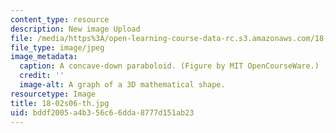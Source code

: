 ```yaml
---
content_type: resource
description: New image Upload
file: /media/https%3A/open-learning-course-data-rc.s3.amazonaws.com/18-02-multivariable-calculus-spring-2006/bddf2005a4b356c66dda8777d151ab23_18-02s06-th.jpg
file_type: image/jpeg
image_metadata:
  caption: A concave-down paraboloid. (Figure by MIT OpenCourseWare.)
  credit: ''
  image-alt: A graph of a 3D mathematical shape.
resourcetype: Image
title: 18-02s06-th.jpg
uid: bddf2005-a4b3-56c6-6dda-8777d151ab23
---
```

